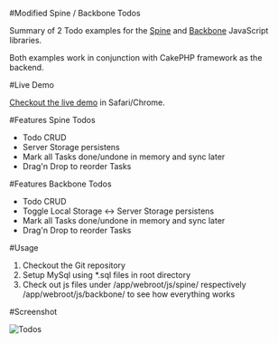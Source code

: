 #Modified Spine / Backbone Todos

Summary of 2 Todo examples for the [Spine](http://github.com/maccman/spine) and [Backbone](http://documentcloud.github.com/backbone/) JavaScript libraries.

Both examples work in conjunction with CakePHP framework as the backend. 

#Live Demo

[Checkout the live demo](http://maccman.github.com/spine.contacts/) in Safari/Chrome.

#Features Spine Todos

* Todo CRUD
* Server Storage persistens
* Mark all Tasks done/undone in memory and sync later
* Drag'n Drop to reorder Tasks

#Features Backbone Todos

* Todo CRUD
* Toggle Local Storage <-> Server Storage persistens
* Mark all Tasks done/undone in memory and sync later
* Drag'n Drop to reorder Tasks

#Usage

1. Checkout the Git repository
2. Setup MySql using *.sql files in root directory
3. Check out js files under /app/webroot/js/spine/ respectively /app/webroot/js/backbone/
   to see how everything works

#Screenshot

![Todos](https://lh3.googleusercontent.com/-ryuRC4ZyLzQ/TjHpoxjakoI/AAAAAAAAAC8/gSzlyIbsTaE/s512/Bildschirmfoto%2525202011-07-29%252520um%25252000.58.06.png)
